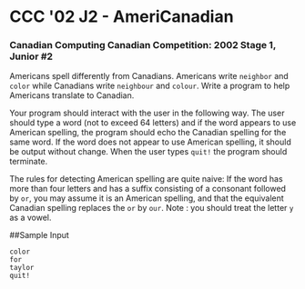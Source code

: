#  CCC '02 J2 - AmeriCanadian
### Canadian Computing Canadian Competition: 2002 Stage 1, Junior #2

Americans spell differently from Canadians. Americans write `neighbor` and `color` while Canadians write `neighbour` and `colour`. Write a program to help Americans translate to Canadian.

Your program should interact with the user in the following way. The user should type a word (not to exceed 64 letters) and if the word appears to use American spelling, the program should echo the Canadian spelling for the same word. If the word does not appear to use American spelling, it should be output without change. When the user types `quit!` the program should terminate.

The rules for detecting American spelling are quite naive: If the word has more than four letters and has a suffix consisting of a consonant followed by `or`, you may assume it is an American spelling, and that the equivalent Canadian spelling replaces the `or` by `our`. Note : you should treat the letter `y` as a vowel.

##Sample Input
```
color
for
taylor
quit!
```

